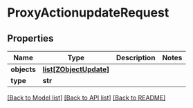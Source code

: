 # ProxyActionupdateRequest

## Properties
Name | Type | Description | Notes
------------ | ------------- | ------------- | -------------
**objects** | [**list[ZObjectUpdate]**](ZObjectUpdate.md) |  | 
**type** | **str** |  | 

[[Back to Model list]](../README.md#documentation-for-models) [[Back to API list]](../README.md#documentation-for-api-endpoints) [[Back to README]](../README.md)

